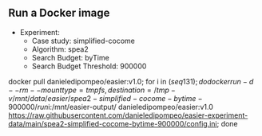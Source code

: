 
## Run a Docker image

 - Experiment: 
   - Case study: simplified-cocome
   - Algorithm: spea2
   - Search Budget: byTime
   - Search Budget Threshold: 900000

docker pull danieledipompeo/easier:v1.0; for i in $(seq 1 31); do docker run -d --rm --mount type=tmpfs,destination=/tmp -v /mnt/data/easier/spea2-simplified-cocome-bytime-900000/run$i:/mnt/easier-output/ danieledipompeo/easier:v1.0 https://raw.githubusercontent.com/danieledipompeo/easier-experiment-data/main/spea2-simplified-cocome-bytime-900000/config.ini; done


